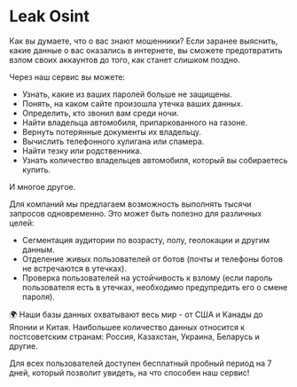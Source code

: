 # Leak Osint

Как вы думаете, что о вас знают мошенники? Если заранее выяснить, какие данные о вас оказались в интернете, вы сможете предотвратить взлом своих аккаунтов до того, как станет слишком поздно.

Через наш сервис вы можете:

- Узнать, какие из ваших паролей больше не защищены.
- Понять, на каком сайте произошла утечка ваших данных.
- Определить, кто звонил вам среди ночи.
- Найти владельца автомобиля, припаркованного на газоне.
- Вернуть потерянные документы их владельцу.
- Вычислить телефонного хулигана или спамера.
- Найти тезку или родственника.
- Узнать количество владельцев автомобиля, который вы собираетесь купить.

И многое другое.

Для компаний мы предлагаем возможность выполнять тысячи запросов одновременно. Это может быть полезно для различных целей:

- Сегментация аудитории по возрасту, полу, геолокации и другим данным.
- Отделение живых пользователей от ботов (почты и телефоны ботов не встречаются в утечках).
- Проверка пользователей на устойчивость к взлому (если пароль пользователя есть в утечках, необходимо предупредить его о смене пароля).

🌍 Наши базы данных охватывают весь мир - от США и Канады до Японии и Китая. Наибольшее количество данных относится к постсоветским странам: Россия, Казахстан, Украина, Беларусь и другие.

Для всех пользователей доступен бесплатный пробный период на 7 дней, который позволит увидеть, на что способен наш сервис!
